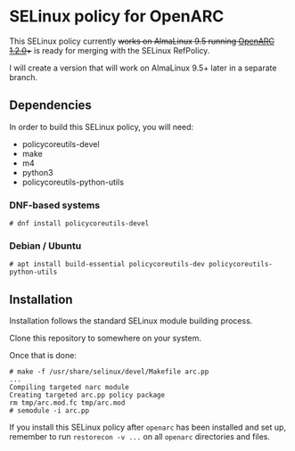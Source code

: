 # SELinux policy for OpenARC

This SELinux policy currently ~~works on AlmaLinux 9.5 running [OpenARC 1.2.0](https://github.com/flowerysong/OpenARC/)+~~ is ready for merging with the SELinux RefPolicy.

I will create a version that will work on AlmaLinux 9.5+ later in a separate branch.

## Dependencies

In order to build this SELinux policy, you will need:

* policycoreutils-devel
* make
* m4
* python3
* policycoreutils-python-utils

### DNF-based systems

```
# dnf install policycoreutils-devel
```

### Debian / Ubuntu

```
# apt install build-essential policycoreutils-dev policycoreutils-python-utils
```

## Installation

Installation follows the standard SELinux module building process.

Clone this repository to somewhere on your system.

Once that is done:

```
# make -f /usr/share/selinux/devel/Makefile arc.pp
...
Compiling targeted narc module
Creating targeted arc.pp policy package
rm tmp/arc.mod.fc tmp/arc.mod
# semodule -i arc.pp
```
If you install this SELinux policy after `openarc` has been installed and set up, remember to run `restorecon -v ...` on all `openarc` directories and files.
